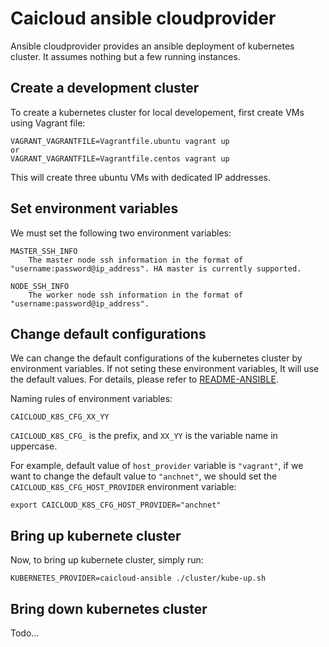 # Caicloud ansible cloudprovider

Ansible cloudprovider provides an ansible deployment of kubernetes cluster. It assumes nothing but a few running instances.

## Create a development cluster

To create a kubernetes cluster for local developement, first create VMs using Vagrant file:
```
VAGRANT_VAGRANTFILE=Vagrantfile.ubuntu vagrant up
or
VAGRANT_VAGRANTFILE=Vagrantfile.centos vagrant up
```

This will create three ubuntu VMs with dedicated IP addresses. 

## Set environment variables

We must set the following two environment variables:
```
MASTER_SSH_INFO
    The master node ssh information in the format of "username:password@ip_address". HA master is currently supported.

NODE_SSH_INFO
    The worker node ssh information in the format of "username:password@ip_address".
```

## Change default configurations

We can change the default configurations of the kubernetes cluster by environment variables. If not seting these environment variables, It will use the default values. For details, please refer to [README-ANSIBLE](README-ANSIBLE.md).

Naming rules of environment variables:
```
CAICLOUD_K8S_CFG_XX_YY
```

`CAICLOUD_K8S_CFG_` is the prefix, and `XX_YY` is the variable name in uppercase.

For example, default value of `host_provider` variable is `"vagrant"`, if we want to change the default value to `"anchnet"`, we should set the `CAICLOUD_K8S_CFG_HOST_PROVIDER` environment variable:
```
export CAICLOUD_K8S_CFG_HOST_PROVIDER="anchnet"
```

## Bring up kubernete cluster

Now, to bring up kubernete cluster, simply run:
```
KUBERNETES_PROVIDER=caicloud-ansible ./cluster/kube-up.sh
```

## Bring down kubernetes cluster
Todo...
